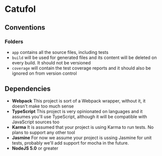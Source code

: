 Catufol
=======


## Conventions

### Folders

* `app` contains all the source files, including tests
* `build` will be used for generated files and its content will be deleted on every build. It should not be versioned
* `coverage` will contain the test coverage reports and it should also be ignored on from version control

## Dependencies

* __Webpack__ This project is sort of a Webpack wrapper, without it, it doesn't make too much sense
* __TypeScript__ This project is very opinionated on languages and it assumes you'll use TypeScript, although it will
be compatible with JavaScript sources too
* __Karma__ It is assumed that your project is using Karma to run tests. No plans to support any other tool
* __Jasmine__ For now we assume your project is ussing Jasmine for unit tests, probably we'll add support for
mocha in the future.
* __NodeJS 5.0__ or greater
